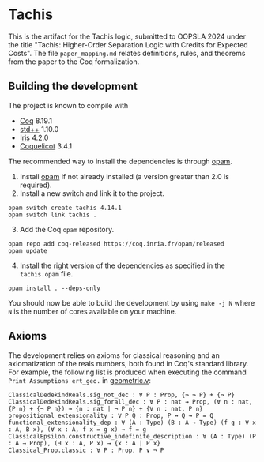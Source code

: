 # Tachis

This is the artifact for the Tachis logic, submitted to OOPSLA 2024 under the title "Tachis: Higher-Order Separation Logic with Credits for Expected Costs". The file `paper_mapping.md` relates definitions, rules, and theorems from the paper to the Coq formalization. 


## Building the development

The project is known to compile with

- [Coq](https://coq.inria.fr/) 8.19.1
- [std++](https://gitlab.mpi-sws.org/iris/stdpp) 1.10.0
- [Iris](https://gitlab.mpi-sws.org/iris/iris/) 4.2.0
- [Coquelicot](https://gitlab.inria.fr/coquelicot/coquelicot/) 3.4.1

The recommended way to install the dependencies is through [opam](https://opam.ocaml.org/doc/Install.html).

1. Install [opam](https://opam.ocaml.org/doc/Install.html) if not already installed (a version greater than 2.0 is required).
2. Install a new switch and link it to the project.
```
opam switch create tachis 4.14.1
opam switch link tachis .
```
3. Add the Coq `opam` repository.
```
opam repo add coq-released https://coq.inria.fr/opam/released
opam update
```
4. Install the right version of the dependencies as specified in the `tachis.opam` file.
```
opam install . --deps-only
```

You should now be able to build the development by using `make -j N` where `N` is the number of cores available on your machine.


## Axioms

The development relies on axioms for classical reasoning and an axiomatization of the reals numbers, both found in Coq's standard library. For example, the following list is produced when executing the command `Print Assumptions ert_geo.` in [geometric.v](theories/tachis/examples/geometric.v):

```
ClassicalDedekindReals.sig_not_dec : ∀ P : Prop, {¬ ¬ P} + {¬ P}
ClassicalDedekindReals.sig_forall_dec : ∀ P : nat → Prop, (∀ n : nat, {P n} + {¬ P n}) → {n : nat | ¬ P n} + {∀ n : nat, P n}
propositional_extensionality : ∀ P Q : Prop, P ↔ Q → P = Q
functional_extensionality_dep : ∀ (A : Type) (B : A → Type) (f g : ∀ x : A, B x), (∀ x : A, f x = g x) → f = g
ClassicalEpsilon.constructive_indefinite_description : ∀ (A : Type) (P : A → Prop), (∃ x : A, P x) → {x : A | P x}
Classical_Prop.classic : ∀ P : Prop, P ∨ ¬ P
```
